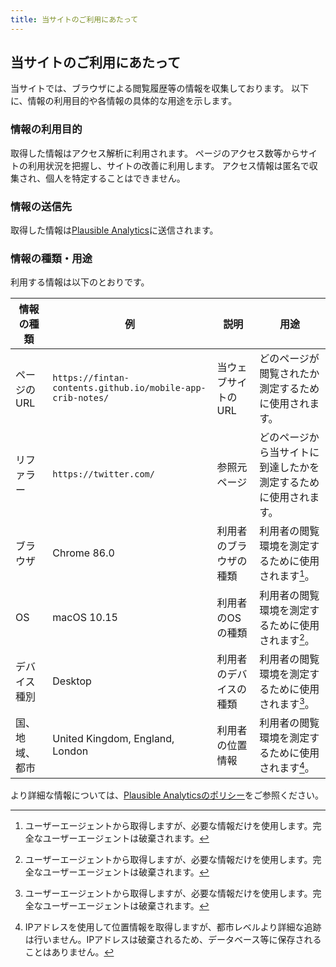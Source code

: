 ```yaml
---
title: 当サイトのご利用にあたって
---
```


<!-- textlint-disable -->
<!-- 弊社公式サイトの文言をコピーしているのでLint対象外としています -->

## 当サイトのご利用にあたって

当サイトでは、ブラウザによる閲覧履歴等の情報を収集しております。
以下に、情報の利用目的や各情報の具体的な用途を示します。

### 情報の利用目的

取得した情報はアクセス解析に利用されます。
ページのアクセス数等からサイトの利用状況を把握し、サイトの改善に利用します。
アクセス情報は匿名で収集され、個人を特定することはできません。

### 情報の送信先

取得した情報は[Plausible Analytics](https://plausible.io)に送信されます。

### 情報の種類・用途

利用する情報は以下のとおりです。

| 情報の種類     | 例                                                       | 説明                | 用途                                                  |
|----------------|--------------------------------------------------------|--------------------|-------------------------------------------------------|
| ページのURL   | `https://fintan-contents.github.io/mobile-app-crib-notes/` | 当ウェブサイトのURL   | どのページが閲覧されたか測定するために使用されます。           |
| リファラー     | `https://twitter.com/`                                    | 参照元ページ          | どのページから当サイトに到達したかを測定するために使用されます。 |
| ブラウザ      | Chrome 86.0                                              | 利用者のブラウザの種類 | 利用者の閲覧環境を測定するために使用されます[^1]。            |
| OS           | macOS 10.15                                             | 利用者のOSの種類      | 利用者の閲覧環境を測定するために使用されます[^1]。            |
| デバイス種別   | Desktop                                                 | 利用者のデバイスの種類  | 利用者の閲覧環境を測定するために使用されます[^1]。           |
| 国、地域、都市 | United Kingdom, England, London                          | 利用者の位置情報      | 利用者の閲覧環境を測定するために使用されます[^2]。            |

[^1]: ユーザーエージェントから取得しますが、必要な情報だけを使用します。完全なユーザーエージェントは破棄されます。
[^2]: IPアドレスを使用して位置情報を取得しますが、都市レベルより詳細な追跡は行いません。IPアドレスは破棄されるため、データベース等に保存されることはありません。

より詳細な情報については、[Plausible Analyticsのポリシー](https://plausible.io/data-policy)をご参照ください。

<!-- textlint-enable -->

